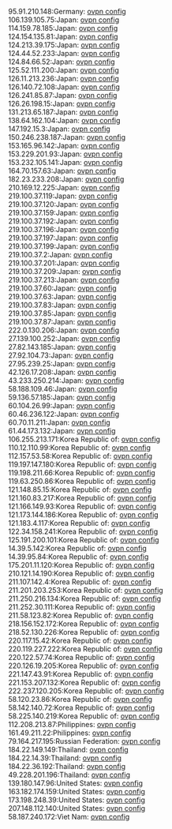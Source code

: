 95.91.210.148:Germany: [ovpn config](vpn/95_91_210_148.ovpn)  
106.139.105.75:Japan: [ovpn config](vpn/106_139_105_75.ovpn)  
114.159.78.185:Japan: [ovpn config](vpn/114_159_78_185.ovpn)  
124.154.135.81:Japan: [ovpn config](vpn/124_154_135_81.ovpn)  
124.213.39.175:Japan: [ovpn config](vpn/124_213_39_175.ovpn)  
124.44.52.233:Japan: [ovpn config](vpn/124_44_52_233.ovpn)  
124.84.66.52:Japan: [ovpn config](vpn/124_84_66_52.ovpn)  
125.52.111.200:Japan: [ovpn config](vpn/125_52_111_200.ovpn)  
126.11.213.236:Japan: [ovpn config](vpn/126_11_213_236.ovpn)  
126.140.72.108:Japan: [ovpn config](vpn/126_140_72_108.ovpn)  
126.241.85.87:Japan: [ovpn config](vpn/126_241_85_87.ovpn)  
126.26.198.15:Japan: [ovpn config](vpn/126_26_198_15.ovpn)  
131.213.65.187:Japan: [ovpn config](vpn/131_213_65_187.ovpn)  
138.64.162.104:Japan: [ovpn config](vpn/138_64_162_104.ovpn)  
147.192.15.3:Japan: [ovpn config](vpn/147_192_15_3.ovpn)  
150.246.238.187:Japan: [ovpn config](vpn/150_246_238_187.ovpn)  
153.165.96.142:Japan: [ovpn config](vpn/153_165_96_142.ovpn)  
153.229.201.93:Japan: [ovpn config](vpn/153_229_201_93.ovpn)  
153.232.105.141:Japan: [ovpn config](vpn/153_232_105_141.ovpn)  
164.70.157.63:Japan: [ovpn config](vpn/164_70_157_63.ovpn)  
182.23.233.208:Japan: [ovpn config](vpn/182_23_233_208.ovpn)  
210.169.12.225:Japan: [ovpn config](vpn/210_169_12_225.ovpn)  
219.100.37.119:Japan: [ovpn config](vpn/219_100_37_119.ovpn)  
219.100.37.120:Japan: [ovpn config](vpn/219_100_37_120.ovpn)  
219.100.37.159:Japan: [ovpn config](vpn/219_100_37_159.ovpn)  
219.100.37.192:Japan: [ovpn config](vpn/219_100_37_192.ovpn)  
219.100.37.196:Japan: [ovpn config](vpn/219_100_37_196.ovpn)  
219.100.37.197:Japan: [ovpn config](vpn/219_100_37_197.ovpn)  
219.100.37.199:Japan: [ovpn config](vpn/219_100_37_199.ovpn)  
219.100.37.2:Japan: [ovpn config](vpn/219_100_37_2.ovpn)  
219.100.37.201:Japan: [ovpn config](vpn/219_100_37_201.ovpn)  
219.100.37.209:Japan: [ovpn config](vpn/219_100_37_209.ovpn)  
219.100.37.213:Japan: [ovpn config](vpn/219_100_37_213.ovpn)  
219.100.37.60:Japan: [ovpn config](vpn/219_100_37_60.ovpn)  
219.100.37.63:Japan: [ovpn config](vpn/219_100_37_63.ovpn)  
219.100.37.83:Japan: [ovpn config](vpn/219_100_37_83.ovpn)  
219.100.37.85:Japan: [ovpn config](vpn/219_100_37_85.ovpn)  
219.100.37.87:Japan: [ovpn config](vpn/219_100_37_87.ovpn)  
222.0.130.206:Japan: [ovpn config](vpn/222_0_130_206.ovpn)  
27.139.100.252:Japan: [ovpn config](vpn/27_139_100_252.ovpn)  
27.82.143.185:Japan: [ovpn config](vpn/27_82_143_185.ovpn)  
27.92.104.73:Japan: [ovpn config](vpn/27_92_104_73.ovpn)  
27.95.239.25:Japan: [ovpn config](vpn/27_95_239_25.ovpn)  
42.126.17.208:Japan: [ovpn config](vpn/42_126_17_208.ovpn)  
43.233.250.214:Japan: [ovpn config](vpn/43_233_250_214.ovpn)  
58.188.109.46:Japan: [ovpn config](vpn/58_188_109_46.ovpn)  
59.136.57.185:Japan: [ovpn config](vpn/59_136_57_185.ovpn)  
60.104.26.99:Japan: [ovpn config](vpn/60_104_26_99.ovpn)  
60.46.236.122:Japan: [ovpn config](vpn/60_46_236_122.ovpn)  
60.70.11.211:Japan: [ovpn config](vpn/60_70_11_211.ovpn)  
61.44.173.132:Japan: [ovpn config](vpn/61_44_173_132.ovpn)  
106.255.213.171:Korea Republic of: [ovpn config](vpn/106_255_213_171.ovpn)  
110.12.110.99:Korea Republic of: [ovpn config](vpn/110_12_110_99.ovpn)  
112.157.53.58:Korea Republic of: [ovpn config](vpn/112_157_53_58.ovpn)  
119.197.147.180:Korea Republic of: [ovpn config](vpn/119_197_147_180.ovpn)  
119.198.211.66:Korea Republic of: [ovpn config](vpn/119_198_211_66.ovpn)  
119.63.250.86:Korea Republic of: [ovpn config](vpn/119_63_250_86.ovpn)  
121.148.85.15:Korea Republic of: [ovpn config](vpn/121_148_85_15.ovpn)  
121.160.83.217:Korea Republic of: [ovpn config](vpn/121_160_83_217.ovpn)  
121.166.149.93:Korea Republic of: [ovpn config](vpn/121_166_149_93.ovpn)  
121.173.144.186:Korea Republic of: [ovpn config](vpn/121_173_144_186.ovpn)  
121.183.4.117:Korea Republic of: [ovpn config](vpn/121_183_4_117.ovpn)  
122.34.158.241:Korea Republic of: [ovpn config](vpn/122_34_158_241.ovpn)  
125.191.200.101:Korea Republic of: [ovpn config](vpn/125_191_200_101.ovpn)  
14.39.5.142:Korea Republic of: [ovpn config](vpn/14_39_5_142.ovpn)  
14.39.95.84:Korea Republic of: [ovpn config](vpn/14_39_95_84.ovpn)  
175.201.11.120:Korea Republic of: [ovpn config](vpn/175_201_11_120.ovpn)  
210.121.14.190:Korea Republic of: [ovpn config](vpn/210_121_14_190.ovpn)  
211.107.142.4:Korea Republic of: [ovpn config](vpn/211_107_142_4.ovpn)  
211.201.203.253:Korea Republic of: [ovpn config](vpn/211_201_203_253.ovpn)  
211.250.216.134:Korea Republic of: [ovpn config](vpn/211_250_216_134.ovpn)  
211.252.30.111:Korea Republic of: [ovpn config](vpn/211_252_30_111.ovpn)  
211.58.123.82:Korea Republic of: [ovpn config](vpn/211_58_123_82.ovpn)  
218.156.152.172:Korea Republic of: [ovpn config](vpn/218_156_152_172.ovpn)  
218.52.130.226:Korea Republic of: [ovpn config](vpn/218_52_130_226.ovpn)  
220.117.15.42:Korea Republic of: [ovpn config](vpn/220_117_15_42.ovpn)  
220.119.227.222:Korea Republic of: [ovpn config](vpn/220_119_227_222.ovpn)  
220.122.57.74:Korea Republic of: [ovpn config](vpn/220_122_57_74.ovpn)  
220.126.19.205:Korea Republic of: [ovpn config](vpn/220_126_19_205.ovpn)  
221.147.43.91:Korea Republic of: [ovpn config](vpn/221_147_43_91.ovpn)  
221.153.207.132:Korea Republic of: [ovpn config](vpn/221_153_207_132.ovpn)  
222.237.120.205:Korea Republic of: [ovpn config](vpn/222_237_120_205.ovpn)  
58.120.23.86:Korea Republic of: [ovpn config](vpn/58_120_23_86.ovpn)  
58.142.140.72:Korea Republic of: [ovpn config](vpn/58_142_140_72.ovpn)  
58.225.140.219:Korea Republic of: [ovpn config](vpn/58_225_140_219.ovpn)  
112.208.213.87:Philippines: [ovpn config](vpn/112_208_213_87.ovpn)  
161.49.211.22:Philippines: [ovpn config](vpn/161_49_211_22.ovpn)  
79.164.217.195:Russian Federation: [ovpn config](vpn/79_164_217_195.ovpn)  
184.22.149.149:Thailand: [ovpn config](vpn/184_22_149_149.ovpn)  
184.22.14.39:Thailand: [ovpn config](vpn/184_22_14_39.ovpn)  
184.22.36.192:Thailand: [ovpn config](vpn/184_22_36_192.ovpn)  
49.228.201.196:Thailand: [ovpn config](vpn/49_228_201_196.ovpn)  
139.180.147.96:United States: [ovpn config](vpn/139_180_147_96.ovpn)  
163.182.174.159:United States: [ovpn config](vpn/163_182_174_159.ovpn)  
173.198.248.39:United States: [ovpn config](vpn/173_198_248_39.ovpn)  
207.148.112.140:United States: [ovpn config](vpn/207_148_112_140.ovpn)  
58.187.240.172:Viet Nam: [ovpn config](vpn/58_187_240_172.ovpn)  
